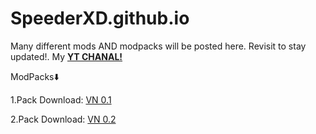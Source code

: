 # SpeederXD.github.io
Many different mods AND modpacks will be posted here. Revisit to stay updated!. My [__YT CHANAL!__](https://www.youtube.com/@speederxd7039)

ModPacks⬇️

1.Pack Download: [VN 0.1](https://github.com/SpeederXD/SpeederXD.github.io/raw/main/VN%201.20.2-0.1.zip)

2.Pack Download: [VN 0.2](https://github.com/SpeederXD/SpeederXD.github.io/raw/main/VN%201.20.2%20v0.2-0.2.zip)

